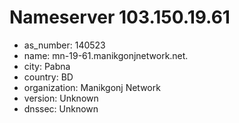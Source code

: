 # Nameserver 103.150.19.61

* as_number: 140523
* name: mn-19-61.manikgonjnetwork.net.
* city: Pabna
* country: BD
* organization: Manikgonj Network
* version: Unknown
* dnssec: Unknown

